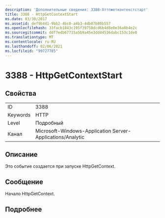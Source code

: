 ```yaml
---
description: 'Дополнительные сведения: 3388-Хттпжетконтекстстарт'
title: 3388 - HttpGetContextStart
ms.date: 03/30/2017
ms.assetid: def9b441-9bb2-4bc0-a4b3-4db07b80b557
ms.openlocfilehash: 33facb1843c195f39758dcd6b4d8e0e36a8b4e2c
ms.sourcegitcommit: ddf7edb67715a5b9a45e3dd44536dabc153c1de0
ms.translationtype: MT
ms.contentlocale: ru-RU
ms.lasthandoff: 02/06/2021
ms.locfileid: "99727785"
---
```

# <a name="3388---httpgetcontextstart"></a>3388 - HttpGetContextStart

## <a name="properties"></a>Свойства  
  
|||  
|-|-|  
|ID|3388|  
|Keywords|HTTP|  
|Level|Подробный|  
|Канал|Microsoft-Windows-Application Server-Applications/Analytic|  
  
## <a name="description"></a>Описание  

 Это событие создается при запуске HttpGetContext.  
  
## <a name="message"></a>Сообщение  

 Начало HttpGetContext.  
  
## <a name="details"></a>Подробнее
